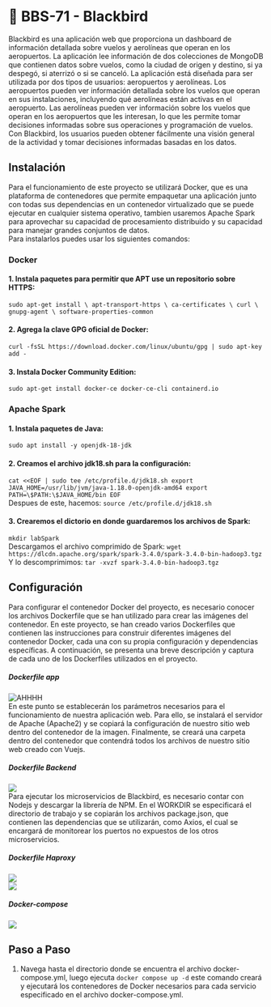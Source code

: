 # 🐧 BBS-71 - Blackbird
Blackbird es una aplicación web que proporciona un dashboard de información detallada sobre vuelos y aerolíneas que operan en los aeropuertos. La aplicación lee información de dos colecciones de MongoDB que contienen datos sobre vuelos, como la ciudad de origen y destino, si ya despegó, si aterrizó o si se canceló. La aplicación está diseñada para ser utilizada por dos tipos de usuarios: aeropuertos y aerolíneas. Los aeropuertos pueden ver información detallada sobre los vuelos que operan en sus instalaciones, incluyendo qué aerolíneas están activas en el aeropuerto. Las aerolíneas pueden ver información sobre los vuelos que operan en los aeropuertos que les interesan, lo que les permite tomar decisiones informadas sobre sus operaciones y programación de vuelos. Con Blackbird, los usuarios pueden obtener fácilmente una visión general de la actividad y tomar decisiones informadas basadas en los datos.
## Instalación
Para el funcionamiento de este proyecto se utilizará Docker, que es una plataforma de contenedores que permite empaquetar una aplicación junto con todas sus dependencias en un contenedor virtualizado que se puede ejecutar en cualquier sistema operativo, tambien usaremos Apache Spark para aprovechar su capacidad de procesamiento distribuido y su capacidad para manejar grandes conjuntos de datos.<br>
Para instalarlos puedes usar los siguientes comandos:<br>
### Docker
#### 1. Instala paquetes para permitir que APT use un repositorio sobre HTTPS:
`sudo apt-get install \
 apt-transport-https \
 ca-certificates \
 curl \
 gnupg-agent \
 software-properties-common`
#### 2. Agrega la clave GPG oficial de Docker:<br>
`curl -fsSL https://download.docker.com/linux/ubuntu/gpg | sudo apt-key add -`
#### 3. Instala Docker Community Edition:<br>
`sudo apt-get install docker-ce docker-ce-cli containerd.io`
### Apache Spark
#### 1. Instala paquetes de Java:
`sudo apt install -y openjdk-18-jdk`<br>
#### 2. Creamos el archivo jdk18.sh para la configuración:
`cat <<EOF | sudo tee /etc/profile.d/jdk18.sh
export JAVA_HOME=/usr/lib/jvm/java-1.18.0-openjdk-amd64
export PATH=\$PATH:\$JAVA_HOME/bin
EOF`<br>
Despues de este, hacemos:
`source /etc/profile.d/jdk18.sh`
#### 3. Crearemos el dictorio en donde guardaremos los archivos de Spark:
`mkdir labSpark`<br>
Descargamos el archivo comprimido de Spark:
`wget https://dlcdn.apache.org/spark/spark-3.4.0/spark-3.4.0-bin-hadoop3.tgz`
Y lo descomprimimos:
`tar -xvzf spark-3.4.0-bin-hadoop3.tgz`

## Configuración
Para configurar el contenedor Docker del proyecto, es necesario conocer los archivos Dockerfile que se han utilizado para crear las imágenes del contenedor. En este proyecto, se han creado varios Dockerfiles que contienen las instrucciones para construir diferentes imágenes del contenedor Docker, cada una con su propia configuración y dependencias específicas. A continuación, se presenta una breve descripción y captura de cada uno de los Dockerfiles utilizados en el proyecto.
##### Dockerfile app
![AHHHH](https://i.imgur.com/1AxW2fc.png)<br>
En este punto se establecerán los parámetros necesarios para el funcionamiento de nuestra aplicación web. Para ello, se instalará el servidor de Apache (Apache2) y se copiará la configuración de nuestro sitio web dentro del contenedor de la imagen. Finalmente, se creará una carpeta dentro del contenedor que contendrá todos los archivos de nuestro sitio web creado con Vuejs.

##### Dockerfile Backend
![](https://i.imgur.com/tbCxBH1.png)<br>
Para ejecutar los microservicios de Blackbird, es necesario contar con Nodejs y descargar la librería de NPM. En el WORKDIR se especificará el directorio de trabajo y se copiarán los archivos package.json, que contienen las dependencias que se utilizarán, como Axios, el cual se encargará de monitorear los puertos no expuestos de los otros microservicios.

##### Dockerfile Haproxy<br>
![](https://i.imgur.com/dyPZKPA.png)<br>
![](https://i.imgur.com/6OHeyR0.png)

##### Docker-compose
![](https://i.imgur.com/EmohthG.png)

## Paso a Paso
1. Navega hasta el directorio donde se encuentra el archivo docker-compose.yml, luego ejecuta
`docker compose up -d`
este comando creará y ejecutará los contenedores de Docker necesarios para cada servicio especificado en el archivo docker-compose.yml.


